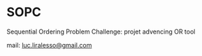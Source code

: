 # SOPC
Sequential Ordering Problem Challenge: projet advencing OR tool

mail: luc.liralesso@gmail.com
